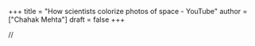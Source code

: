 +++
title = "How scientists colorize photos of space - YouTube"
author = ["Chahak Mehta"]
draft = false
+++

//
